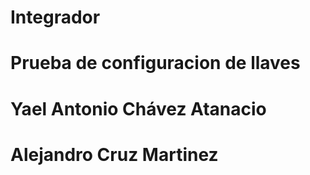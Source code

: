 # Integrador
# Prueba de configuracion de llaves


# Yael Antonio Chávez Atanacio

# Alejandro Cruz Martinez

